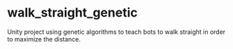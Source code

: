 # walk_straight_genetic
Unity project using genetic algorithms to teach bots to walk straight in order to maximize the distance.
